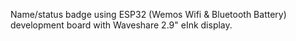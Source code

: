 Name/status badge using ESP32 (Wemos Wifi & Bluetooth Battery) development board with Waveshare 2.9" eInk display.